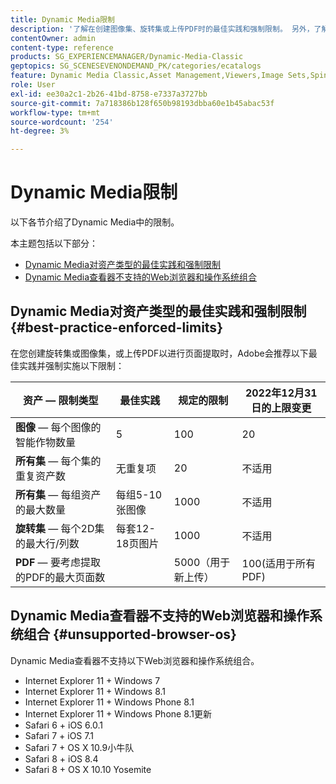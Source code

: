 ```yaml
---
title: Dynamic Media限制
description: '了解在创建图像集、旋转集或上传PDF时的最佳实践和强制限制。 另外，了解不支持的Web浏览器和Dynamic Media查看器的操作系统组合。 '
contentOwner: admin
content-type: reference
products: SG_EXPERIENCEMANAGER/Dynamic-Media-Classic
geptopics: SG_SCENESEVENONDEMAND_PK/categories/ecatalogs
feature: Dynamic Media Classic,Asset Management,Viewers,Image Sets,Spin Sets,eCatalog
role: User
exl-id: ee30a2c1-2b26-41bd-8758-e7337a3727bb
source-git-commit: 7a718386b128f650b98193dbba60e1b45abac53f
workflow-type: tm+mt
source-wordcount: '254'
ht-degree: 3%

---
```


# Dynamic Media限制

以下各节介绍了Dynamic Media中的限制。

本主题包括以下部分：

* [Dynamic Media对资产类型的最佳实践和强制限制](#best-practice-enforced-limits)
* [Dynamic Media查看器不支持的Web浏览器和操作系统组合](#unsupported-browser-os)

## Dynamic Media对资产类型的最佳实践和强制限制 {#best-practice-enforced-limits}

在您创建旋转集或图像集，或上传PDF以进行页面提取时，Adobe会推荐以下最佳实践并强制实施以下限制：

| 资产 — 限制类型 | 最佳实践 | 规定的限制 | 2022年12月31日的上限变更 |
| --- | --- | --- | --- |
| **图像**  — 每个图像的智能作物数量 | 5 | 100 | 20 |
| **所有集**  — 每个集的重复资产数 | 无重复项 | 20 | 不适用 |
| **所有集**  — 每组资产的最大数量 | 每组5-10张图像 | 1000 | 不适用 |
| **旋转集**  — 每个2D集的最大行/列数 | 每套12-18页图片 | 1000 | 不适用 |
| **PDF**  — 要考虑提取的PDF的最大页面数 |  | 5000（用于新上传） | 100(适用于所有PDF) |

<!-- See also [Dynamic Media limitations](/help/assets/limitations.md). -->

## Dynamic Media查看器不支持的Web浏览器和操作系统组合 {#unsupported-browser-os}

Dynamic Media查看器不支持以下Web浏览器和操作系统组合。

* Internet Explorer 11 + Windows 7
* Internet Explorer 11 + Windows 8.1
* Internet Explorer 11 + Windows Phone 8.1
* Internet Explorer 11 + Windows Phone 8.1更新
* Safari 6 + iOS 6.0.1
* Safari 7 + iOS 7.1
* Safari 7 + OS X 10.9小牛队
* Safari 8 + iOS 8.4
* Safari 8 + OS X 10.10 Yosemite

